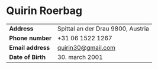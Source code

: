 # Quirin Roerbag

| | |
|-|-|
| **Address** | Spittal an der Drau 9800, Austria |
| **Phone number** | +31 06 1522 1267 |
| **Email address** | quirin30@gmail.com |
| **Date of Birth** | 30. march 2001 |